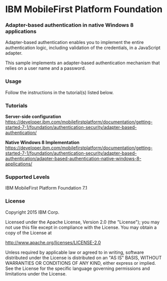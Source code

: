 IBM MobileFirst Platform Foundation
===
### Adapter-based authentication in native Windows 8 applications
Adapter-based authentication enables you to implement the entire authentication logic, including validation of the credentials, in a JavaScript adapter.

This sample implements an adapter-based authentication mechanism that relies on a user name and a password.

### Usage
Follow the instructions in the tutorial(s) listed below.

### Tutorials
**Server-side configuration**
https://developer.ibm.com/mobilefirstplatform/documentation/getting-started-7-1/foundation/authentication-security/adapter-based-authentication/

**Native Windows 8 Implementation**
https://developer.ibm.com/mobilefirstplatform/documentation/getting-started-7-1/foundation/authentication-security/adapter-based-authentication/adapter-based-authentication-native-windows-8-applications/


### Supported Levels
IBM MobileFirst Platform Foundation 7.1

### License
Copyright 2015 IBM Corp.

Licensed under the Apache License, Version 2.0 (the "License");
you may not use this file except in compliance with the License.
You may obtain a copy of the License at

http://www.apache.org/licenses/LICENSE-2.0

Unless required by applicable law or agreed to in writing, software
distributed under the License is distributed on an "AS IS" BASIS,
WITHOUT WARRANTIES OR CONDITIONS OF ANY KIND, either express or implied.
See the License for the specific language governing permissions and
limitations under the License.
